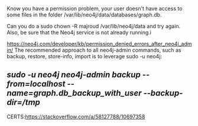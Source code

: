 Know you have a permission problem, your user doesn't have access to some files in the folder /var/lib/neo4j/data/databases/graph.db.

Can you do a sudo chown -R majroud /var/lib/neo4j/data and try again.
Also, be sure that the Neo4j service is not already running.i


https://neo4j.com/developer/kb/permission_denied_errors_after_neo4j_admin/
The recommended approach to all neo4j-admin commands, such as backup, restore, store-info, import is to leverage sudo -u neo4j:

*sudo -u neo4j neo4j-admin backup --from=localhost --name=graph.db_backup_with_user --backup-dir=/tmp*
----

CERTS:https://stackoverflow.com/a/58127788/10697358



